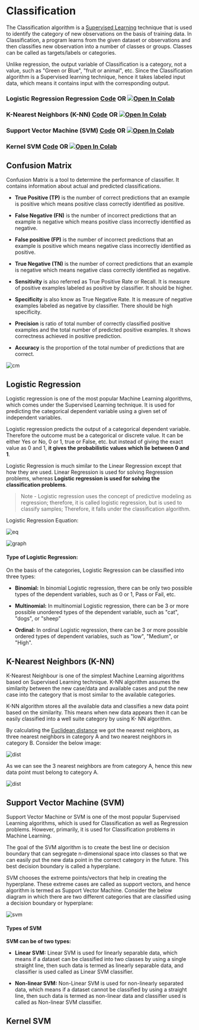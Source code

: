 # Classification

The Classification algorithm is a [Supervised Learning](https://en.wikipedia.org/wiki/Supervised_learning#:~:text=Supervised%20learning%20(SL)%20is%20the,on%20example%20input%2Doutput%20pairs.&text=A%20supervised%20learning%20algorithm%20analyzes,used%20for%20mapping%20new%20examples.) technique that is used to identify the category of new observations on the basis of training data. In Classification, a program learns from the given dataset or observations and then classifies new observation into a number of classes or groups. Classes can be called as targets/labels or categories.

Unlike regression, the output variable of Classification is a category, not a value, such as "Green or Blue", "fruit or animal", etc. Since the Classification algorithm is a Supervised learning technique, hence it takes labeled input data, which means it contains input with the corresponding output.

### Logistic Regression Regression [Code](https://github.com/anupam215769/Classification-ML/blob/main/Logistic%20Regression/logistic_regression.ipynb) OR <a href="https://colab.research.google.com/github/anupam215769/Classification-ML/blob/main/Logistic%20Regression/logistic_regression.ipynb"><img src="https://colab.research.google.com/assets/colab-badge.svg" alt="Open In Colab"></a>

### K-Nearest Neighbors (K-NN) [Code](https://github.com/anupam215769/Classification-ML/blob/main/K-Nearest%20Neighbors%20(K-NN)/k_nearest_neighbors.ipynb) OR <a href="https://colab.research.google.com/github/anupam215769/Classification-ML/blob/main/Logistic%20Regression/logistic_regression.ipynb"><img src="https://colab.research.google.com/assets/colab-badge.svg" alt="Open In Colab"></a>

### Support Vector Machine (SVM) [Code](https://github.com/anupam215769/Classification-ML/blob/main/Support%20Vector%20Machine%20(SVM)/support_vector_machine.ipynb) OR <a href="https://colab.research.google.com/github/anupam215769/Classification-ML/blob/main/Support%20Vector%20Machine%20(SVM)/support_vector_machine.ipynb"><img src="https://colab.research.google.com/assets/colab-badge.svg" alt="Open In Colab"></a>

### Kernel SVM [Code](https://github.com/anupam215769/Classification-ML/blob/main/Kernel%20SVM/kernel_svm.ipynb) OR <a href="https://colab.research.google.com/github/anupam215769/Classification-ML/blob/main/Kernel%20SVM/kernel_svm.ipynb"><img src="https://colab.research.google.com/assets/colab-badge.svg" alt="Open In Colab"></a>



## Confusion Matrix

Confusion Matrix is a tool to determine the performance of classifier. It contains information about actual and predicted classifications.

- **True Positive (TP)** is the number of correct predictions that an example is positive which means positive class correctly identified as positive.

- **False Negative (FN)** is the number of incorrect predictions that an example is negative which means positive class incorrectly identified as negative.

- **False positive (FP)** is the number of incorrect predictions that an example is positive which means negative class incorrectly identified as positive.

- **True Negative (TN)** is the number of correct predictions that an example is negative which means negative class correctly identified as negative.

- **Sensitivity** is also referred as True Positive Rate or Recall. It is measure of positive examples labeled as positive by classifier. It should be higher. 

- **Specificity** is also know as True Negative Rate. It is measure of negative examples labeled as negative by classifier. There should be high specificity.

- **Precision** is ratio of total number of correctly classified positive examples and the total number of predicted positive examples. It shows correctness achieved in positive prediction. 

- **Accuracy** is the proportion of the total number of predictions that are correct.


![cm](https://2.bp.blogspot.com/-EvSXDotTOwc/XMfeOGZ-CVI/AAAAAAAAEiE/oePFfvhfOQM11dgRn9FkPxlegCXbgOF4QCLcBGAs/s1600/confusionMatrxiUpdated.jpg)



## Logistic Regression

Logistic regression is one of the most popular Machine Learning algorithms, which comes under the Supervised Learning technique. It is used for predicting the categorical dependent variable using a given set of independent variables.

Logistic regression predicts the output of a categorical dependent variable. Therefore the outcome must be a categorical or discrete value. It can be either Yes or No, 0 or 1, true or False, etc. but instead of giving the exact value as 0 and 1, **it gives the probabilistic values which lie between 0 and 1**.

Logistic Regression is much similar to the Linear Regression except that how they are used. Linear Regression is used for solving Regression problems, whereas **Logistic regression is used for solving the classification problems**.

> Note - Logistic regression uses the concept of predictive modeling as regression; therefore, it is called logistic regression, but is used to classify samples; Therefore, it falls under the classification algorithm.

Logistic Regression Equation:

![eq](https://i.imgur.com/ft2OKI1.png)

![graph](https://i.imgur.com/xwAftnp.png)

#### Type of Logistic Regression:

On the basis of the categories, Logistic Regression can be classified into three types:

- **Binomial:** In binomial Logistic regression, there can be only two possible types of the dependent variables, such as 0 or 1, Pass or Fail, etc.

- **Multinomial:** In multinomial Logistic regression, there can be 3 or more possible unordered types of the dependent variable, such as "cat", "dogs", or "sheep"

- **Ordinal:** In ordinal Logistic regression, there can be 3 or more possible ordered types of dependent variables, such as "low", "Medium", or "High".


## K-Nearest Neighbors (K-NN)

K-Nearest Neighbour is one of the simplest Machine Learning algorithms based on Supervised Learning technique.
K-NN algorithm assumes the similarity between the new case/data and available cases and put the new case into the category that is most similar to the available categories.

K-NN algorithm stores all the available data and classifies a new data point based on the similarity. This means when new data appears then it can be easily classified into a well suite category by using K- NN algorithm.

By calculating the [Euclidean distance](https://en.wikipedia.org/wiki/Euclidean_distance#:~:text=In%20mathematics%2C%20the%20Euclidean%20distance,being%20called%20the%20Pythagorean%20distance.) we got the nearest neighbors, as three nearest neighbors in category A and two nearest neighbors in category B. Consider the below image:

![dist](https://i.imgur.com/PAwubP6.png)

As we can see the 3 nearest neighbors are from category A, hence this new data point must belong to category A.

![dist](https://i.imgur.com/RsGWKK7.png)


## Support Vector Machine (SVM)

Support Vector Machine or SVM is one of the most popular Supervised Learning algorithms, which is used for Classification as well as Regression problems. However, primarily, it is used for Classification problems in Machine Learning.

The goal of the SVM algorithm is to create the best line or decision boundary that can segregate n-dimensional space into classes so that we can easily put the new data point in the correct category in the future. This best decision boundary is called a hyperplane.

SVM chooses the extreme points/vectors that help in creating the hyperplane. These extreme cases are called as support vectors, and hence algorithm is termed as Support Vector Machine. Consider the below diagram in which there are two different categories that are classified using a decision boundary or hyperplane:

![svm](https://i.imgur.com/6zcQfzn.png)

#### Types of SVM

**SVM can be of two types:**

- **Linear SVM:** Linear SVM is used for linearly separable data, which means if a dataset can be classified into two classes by using a single straight line, then such data is termed as linearly separable data, and classifier is used called as Linear SVM classifier.

- **Non-linear SVM:** Non-Linear SVM is used for non-linearly separated data, which means if a dataset cannot be classified by using a straight line, then such data is termed as non-linear data and classifier used is called as Non-linear SVM classifier.


## Kernel SVM



